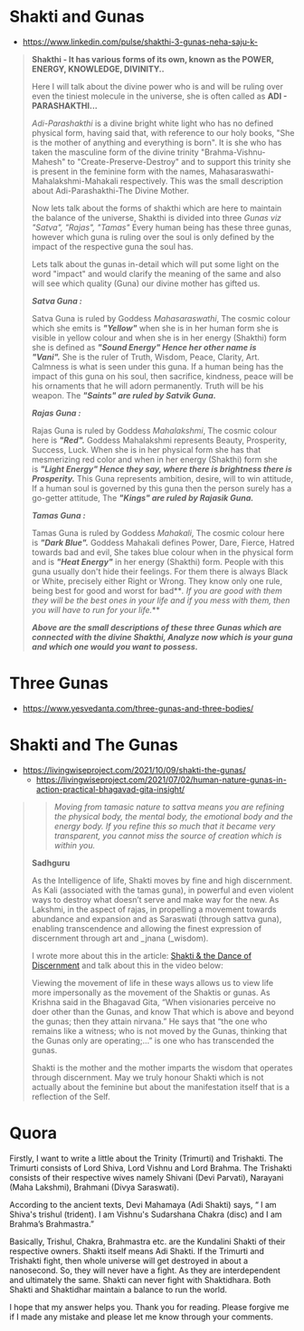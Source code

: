 # Shakti and Gunas
- https://www.linkedin.com/pulse/shakthi-3-gunas-neha-saju-k-

> **Shakthi - It has various forms of its own, known as the POWER, ENERGY, KNOWLEDGE, DIVINITY..**
> 
> Here I will talk about the divine power who is and will be ruling over even the tiniest molecule in the universe, she is often called as **ADI - PARASHAKTHI...**
> 
> _Adi-Parashakthi_ is a divine bright white light who has no defined physical form, having said that, with reference to our holy books, "She is the mother of anything and everything is born". It is she who has taken the masculine form of the divine trinity "Brahma-Vishnu-Mahesh" to "Create-Preserve-Destroy" and to support this trinity she is present in the feminine form with the names, Mahasaraswathi-Mahalakshmi-Mahakali respectively. This was the small description about Adi-Parashakthi-The Divine Mother.
> 
> Now lets talk about the forms of shakthi which are here to maintain the balance of the universe, Shakthi is divided into three _Gunas viz "Satva", "Rajas", "Tamas"_ Every human being has these three gunas, however which guna is ruling over the soul is only defined by the impact of the respective guna the soul has.
> 
> Lets talk about the gunas in-detail which will put some light on the word "impact" and would clarify the meaning of the same and also will see which quality (Guna) our divine mother has gifted us.
> 
> **_Satva Guna :_**
> 
> Satva Guna is ruled by Goddess _Mahasaraswathi_, The cosmic colour which she emits is **_"Yellow"_** when she is in her human form she is visible in yellow colour and when she is in her energy (Shakthi) form she is defined as **_"Sound Energy" Hence her other name is "Vani"._** She is the ruler of Truth, Wisdom, Peace, Clarity, Art. Calmness is what is seen under this guna. If a human being has the impact of this guna on his soul, then sacrifice, kindness, peace will be his ornaments that he will adorn permanently. Truth will be his weapon. The **_"Saints" are ruled by Satvik Guna._**
> 
> **_Rajas Guna :_**
> 
> Rajas Guna is ruled by Goddess _Mahalakshmi_, The cosmic colour here is **_"Red"._** Goddess Mahalakshmi represents Beauty, Prosperity, Success, Luck. When she is in her physical form she has that mesmerizing red color and when in her energy (Shakthi) form she is **_"Light Energy" Hence they say, where there is brightness there is Prosperity._** This Guna represents ambition, desire, will to win attitude, If a human soul is governed by this guna then the person surely has a go-getter attitude, The **_"Kings" are ruled by Rajasik Guna._**
> 
> **_Tamas Guna :_**
> 
> Tamas Guna is ruled by Goddess _Mahakali_, The cosmic colour here is **_"Dark Blue"._** Goddess Mahakali defines Power, Dare, Fierce, Hatred towards bad and evil, She takes blue colour when in the physical form and is **_"Heat Energy"_** in her energy (Shakthi) form. People with this guna usually don't hide their feelings. For them there is always Black or White, precisely either Right or Wrong. They know only one rule, being best for good and worst for bad**_. If you are good with them they will be the best ones in your life and if you mess with them, then you will have to run for your life._**
> 
> **_Above are the small descriptions of these three Gunas which are connected with the divine Shakthi, Analyze now which is your guna and which one would you want to possess._**

# Three Gunas
- https://www.yesvedanta.com/three-gunas-and-three-bodies/

# Shakti and The Gunas
- https://livingwiseproject.com/2021/10/09/shakti-the-gunas/
	- https://livingwiseproject.com/2021/07/02/human-nature-gunas-in-action-practical-bhagavad-gita-insight/

> > _Moving from tamasic nature to sattva means you are refining the physical body, the mental body, the emotional body and the energy body. If you refine this so much that it became very transparent, you cannot miss the source of creation which is within you._
> 
> **Sadhguru**
> 
> As the Intelligence of life, Shakti moves by fine and high discernment. As Kali (associated with the tamas guna), in powerful and even violent ways to destroy what doesn’t serve and make way for the new. As Lakshmi, in the aspect of rajas, in propelling a movement towards abundance and expansion and as Saraswati (through sattva guna), enabling transcendence and allowing the finest expression of discernment through art and _jnana (_wisdom).
> 
> I wrote more about this in the article: [Shakti & the Dance of Discernment](https://livingwiseproject.com/2021/04/13/shakti-and-the-dance-of-discernment/) and talk about this in the video below:
> 
> Viewing the movement of life in these ways allows us to view life more impersonally as the movement of the Shaktis or gunas. As Krishna said in the Bhagavad Gita, “When visionaries perceive no doer other than the Gunas, and know That which is above and beyond the gunas; then they attain nirvana.” He says that “the one who remains like a witness; who is not moved by the Gunas, thinking that the Gunas only are operating;…” is one who has transcended the gunas.
> 
> Shakti is the mother and the mother imparts the wisdom that operates through discernment. May we truly honour Shakti which is not actually about the feminine but about the manifestation itself that is a reflection of the Self.


# Quora

Firstly, I want to write a little about the Trinity (Trimurti) and Trishakti. The Trimurti consists of Lord Shiva, Lord Vishnu and Lord Brahma. The Trishakti consists of their respective wives namely Shivani (Devi Parvati), Narayani (Maha Lakshmi), Brahmani (Divya Saraswati).

According to the ancient texts, Devi Mahamaya (Adi Shakti) says, “ I am Shiva's trishul (trident). I am Vishnu's Sudarshana Chakra (disc) and I am Brahma’s Brahmastra.”

Basically, Trishul, Chakra, Brahmastra etc. are the Kundalini Shakti of their respective owners. Shakti itself means Adi Shakti. If the Trimurti and Trishakti fight, then whole universe will get destroyed in about a nanosecond. So, they will never have a fight. As they are interdependent and ultimately the same. Shakti can never fight with Shaktidhara. Both Shakti and Shaktidhar maintain a balance to run the world.

I hope that my answer helps you. Thank you for reading. Please forgive me if I made any mistake and please let me know through your comments.